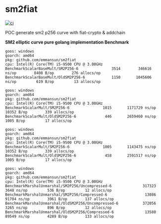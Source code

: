 # sm2fiat

[![ci](https://github.com/emmansun/sm2fiat/actions/workflows/ci.yml/badge.svg)](https://github.com/emmansun/sm2fiat/actions/workflows/ci.yml)

POC generate sm2 p256 curve with fiat-crypto &amp; addchain


**SM2 elliptic curve pure golang implementation Benchmark**

    goos: windows
    goarch: amd64
    pkg: github.com/emmansun/sm2fiat
    cpu: Intel(R) Core(TM) i5-9500 CPU @ 3.00GHz
    BenchmarkScalarBaseMult/SM2P256-6         	    3514	    346616 ns/op	    8408 B/op	     276 allocs/op
    BenchmarkScalarBaseMult/OldSM2P256-6      	    1150	   1045606 ns/op	     619 B/op	      13 allocs/op

    goos: windows
    goarch: amd64
    pkg: github.com/emmansun/sm2fiat
    cpu: Intel(R) Core(TM) i5-9500 CPU @ 3.00GHz
    BenchmarkScalarMult/SM2P256-6         	    1015	   1171729 ns/op	   10352 B/op	     339 allocs/op
    BenchmarkScalarMult/OldSM2P256-6      	     446	   2659460 ns/op	    1005 B/op	      17 allocs/op

    goos: windows
    goarch: amd64
    pkg: github.com/emmansun/sm2fiat
    cpu: Intel(R) Core(TM) i5-9500 CPU @ 3.00GHz
    BenchmarkScalarMult/SM2P256-6         	    1005	   1143475 ns/op	   10352 B/op	     339 allocs/op
    BenchmarkScalarMult/OldSM2P256-6      	     458	   2591517 ns/op	    1005 B/op	      17 allocs/op

    goos: windows
    goarch: amd64
    pkg: github.com/emmansun/sm2fiat
    cpu: Intel(R) Core(TM) i5-9500 CPU @ 3.00GHz
    BenchmarkMarshalUnmarshal/SM2P256/Uncompressed-6         	  317323	      3648 ns/op	     536 B/op	      12 allocs/op
    BenchmarkMarshalUnmarshal/SM2P256/Compressed-6           	   13086	     91704 ns/op	    3961 B/op	     137 allocs/op
    BenchmarkMarshalUnmarshal/OldSM2P256/Uncompressed-6      	  372056	      3265 ns/op	     896 B/op	      12 allocs/op
    BenchmarkMarshalUnmarshal/OldSM2P256/Compressed-6        	   13580	     89549 ns/op	    4289 B/op	     133 allocs/op
